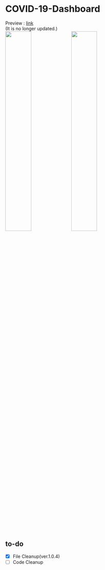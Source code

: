 # COVID-19-Dashboard

Preview : [link](https://hyeokjaelee.github.io/COVID-19-Dashboard/index.html)<br>
(It is no longer updated.)<br>
<img src = "https://user-images.githubusercontent.com/71566740/105497375-1810bd00-5d02-11eb-9cdc-93677dee45ce.png" width="40%">
<img src = "https://user-images.githubusercontent.com/71566740/105497377-1a731700-5d02-11eb-8056-d6cf36f1b8e4.png" width="40%">
## to-do

- [x] File Cleanup(ver.1.0.4)<br>
- [ ] Code Cleanup<br>
